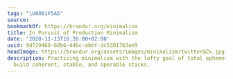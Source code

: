 ```yaml
---
tags: "\U0001F5A5"
source:
bookmarkOf: https://brandur.org/minimalism
title: In Pursuit of Production Minimalism
date: '2020-11-13T16:26:00+02:00'
uuid: 9d729468-60b6-446c-abbf-dc5381763ae9
headImage: https://brandur.org/assets/images/minimalism/twitter@2x.jpg
description: Practicing minimalism with the lofty goal of total ephemeralization to
  build coherent, stable, and operable stacks.
---
```

